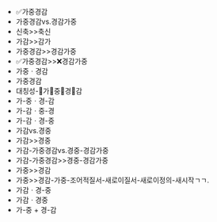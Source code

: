 - ✅가중경감
- 가중경감vs.경감가중
- 신축>>축신
- 가감>>감가
- 가중경감>>경감가중
- ✅가중경감>>❌경감가중
- 가중ㆍ경감
- 가중경감
- 대칭성-🔴가🔵중🔵경🔴감
- 가-중ㆍ경-감
- 가-감ㆍ중-경
- 가-감ㆍ경-중
- 가감vs.경중
- 가감>>경중
- 가감-가중경감vs.경중-경감가중
- 가감-가중경감>>경중-경감가중
- 가중>>경감
- 가중>>경감-가중-조어적질서-새로이질서-새로이정의-새시작ㄱㄱ.
- 가감ㆍ경-중
- 가감ㆍ경중
- 가-중 + 경-감
